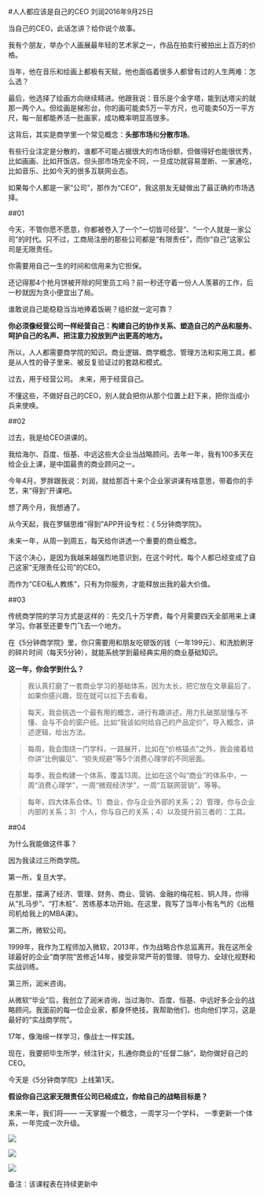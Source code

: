 #人人都应该是自己的CEO
刘润2016年9月25日

当自己的CEO，此话怎讲？给你说个故事。

我有个朋友，举办个人画展最年轻的艺术家之一，作品在拍卖行被拍出上百万的价格。

当年，他在音乐和绘画上都极有天赋，他也面临着很多人都曾有过的人生两难：怎么选？

最后，他选择了绘画方向继续精进。他跟我说：音乐是个金字塔，能到达塔尖的就那一两个人。但绘画是梯形台，你的画可能卖5万一平方尺，也可能卖50万一平方尺，每一层都能养活一批画家，成功概率明显高很多。

这背后，其实是商学里一个常见概念：**头部市场**和**分散市场**。

有些行业注定是分散的，谁都不可能占据很大的市场份额，但做得好也能很优秀，比如画画、比如开饭店。但头部市场完全不同，一旦成功就容易垄断、一家通吃，比如音乐、比如今天的很多互联网业态。

如果每个人都是一家“公司”，那作为“CEO”，我这朋友无疑做出了最正确的市场选择。

##01

今天，不管你愿不愿意，你都被卷入了一个“一切皆可经营”、“一个人就是一家公司”的时代。只不过，工商局注册的那些公司都是“有限责任”，而你“自己”这家公司是无限责任。

你需要用自己一生的时间和信用来为它担保。

还记得那4个抢月饼被开除的阿里员工吗？前一秒还守着一份人人羡慕的工作，后一秒就因为贪小便宜出了局。

谁敢说自己能稳稳当当地捧着饭碗？组织就一定可靠？

**你必须像经营公司一样经营自己：构建自己的协作关系、塑造自己的产品和服务、呵护自己的名声、把注意力投放到产出更高的地方。**

所以，人人都需要商学院的知识。商业逻辑、商学概念、管理方法和实用工具，都是从人性的骨子里来、被反复验证过的套路和模式。

过去，用于经营公司。
未来，用于经营自己。

不懂这些，不做好自己的CEO，别人就会把你从那个位置上赶下来，把你当成小兵来使唤。

##02

过去，我是给CEO讲课的。

我给海尔、百度、恒基、中远这些大企业当战略顾问。去年一年，我有100多天在给企业上课，是中国最贵的商业顾问之一。

今年4月，罗胖跟我说：刘润，就给那百十来个企业家讲课有啥意思，带着你的手艺，来“得到”开课吧。

想了两个月，我想通了。

从今天起，我在罗辑思维“得到”APP开设专栏：《 5分钟商学院》。

未来一年，从周一到周五，每天给你讲透一个重要的商业概念。

下这个决心，是因为我越来越强烈地意识到，在这个时代，每个人都已经变成了自己这家“无限责任公司”的CEO。

而作为“CEO私人教练”，只有为你服务，才能释放出我的最大价值。

##03

传统商学院的学习方式是这样的：先交几十万学费，每个月需要四天全部用来上课学习。你甚至还要专门飞去一个地方。

在《5分钟商学院》里，你只需要用和朋友吃顿饭的钱（一年199元）、和洗脸刷牙的碎片时间（每天5分钟），就能系统学到最经典实用的商业基础知识。

**这一年，你会学到什么？**

>我认真打磨了一套商业学习的基础体系，因为太长，把它放在文章最后了，如果你感兴趣，现在就可以拉下去看看。

>每天，我会挑选一个最有用的概念，进行有趣讲述，用力扎破那层懂与不懂、会与不会的窗户纸。比如“我该如何给自己的产品定价”，导入概念，讲述逻辑，给出方法。

>每周，我会围绕一门学科，一路展开，比如在“价格锚点”之外，我会接着给你讲“比例偏见”、“损失规避”等5个消费心理学的不同层面。

>每季，我会构建一个体系，覆盖13周。比如在这个叫“商业”的体系中，一周“消费心理学”，一周“微观经济学”，一周“互联网营销”，等等。

>每年，四大体系合体。1）商业，你与企业外部的关系；2）管理，你与企业内部的关系；3）个人，你与自己的关系；4）以及提升前三者的：工具。

##04

为什么我能做这件事？

因为我读过三所商学院。

第一所，复旦大学。

在那里，摆满了经济、管理、财务、商业、营销、金融的梅花桩、铜人阵，你得从“扎马步”、“打木桩”、苦练基本功开始。在这里，我写了当年小有名气的《出租司机给我上的MBA课》。

第二所，微软公司。

1999年，我作为工程师加入微软，2013年，作为战略合作总监离开。我在这所全球最好的企业“商学院”苦修近14年，接受非常严苛的管理、领导力、全球化视野和实战训练。

第三所，润米咨询。

从微软“毕业”后，我创立了润米咨询，当过海尔、百度、恒基、中远好多企业的战略顾问。我面前的每一位企业家，都身怀绝技。我帮助他们，也向他们学习，这是最好的“实战商学院”。

17年，像海绵一样学习，像战士一样实践。

现在，我要把毕生所学，倾注针尖，扎通你商业的“任督二脉”，助你做好自己的CEO。

今天是《5分钟商学院》上线第1天。

**假设你自己这家无限责任公司已经成立，你给自己的战略目标是？**

未来一年，我们将——
一天掌握一个概念，一周学习一个学科，
一季更新一个体系，一年完成一次升级。


![](./_image/2017-08-03-17-07-43.jpg)

![](./_image/2017-08-03-17-08-32.jpg)

![](./_image/2017-08-03-17-08-42.jpg)

备注：该课程表在持续更新中